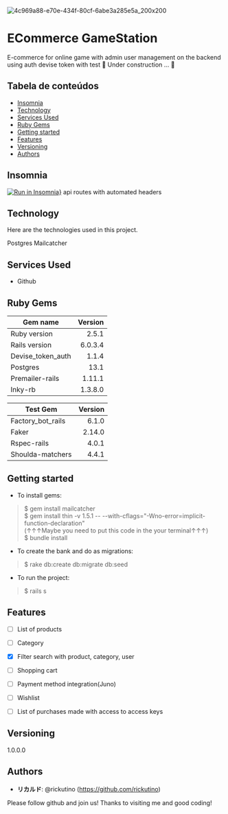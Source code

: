 ![4c969a88-e70e-434f-80cf-6abe3a285e5a_200x200](https://user-images.githubusercontent.com/48019175/102350544-6981aa00-3fe8-11eb-9e76-5aaa8b3f872f.png)

 
# ECommerce GameStation
  
 E-commerce for online game with admin user management on the backend using auth devise token with test 🚀 Under construction ... 🚧

## Tabela de conteúdos

<!--ts-->
   * [Insomnia](#insomnia)
   * [Technology](#technology)
   * [Services Used](#services-used)
   * [Ruby Gems](#ruby-gems)
   * [Getting started](#getting-started)
   * [Features](#features)
   * [Versioning](#versioning)
   * [Authors](#authors)
<!--te-->


## Insomnia
 
 [![Run in Insomnia}](https://insomnia.rest/images/run.svg)](https://insomnia.rest/run/?label=rickutino%20%2F%20ecommerce-api&uri=https%3A%2F%2Fraw.githubusercontent.com%2Frickutino%2Fecommerce-api%2Fdevise-token%2Fexport.json%3Ftoken%3DALOLNZ2BLIIRIQ3FXGKXDAK7W2ENK)
api routes with automated headers


 
## Technology 
 
Here are the technologies used in this project.
 
 Postgres
 Mailcatcher

  
  
## Services Used
 
* Github
 
 
## Ruby Gems

|  Gem name         |Version |
|-------------------|-------:|
|Ruby version       |2.5.1   |
|Rails version      |6.0.3.4 |
|Devise_token_auth  |1.1.4   |
|Postgres           |13.1    |
|Premailer-rails    |1.11.1  |
|Inky-rb            |1.3.8.0 |

|Test Gem          |Version|
|------------------|------:|
|Factory_bot_rails |6.1.0  |
|Faker             |2.14.0 |
|Rspec-rails       |4.0.1  |
|Shoulda-matchers  |4.4.1  |
  
## Getting started
 
* To install gems:
>    $ gem install mailcatcher <br>
>    $ gem install thin -v 1.5.1 -- --with-cflags="-Wno-error=implicit-function-declaration" <br>
   (↑↑↑Maybe you need to put this code in the your terminal↑↑↑) <br>
>    $ bundle install
* To create the bank and do as migrations:
>    $ rake db:create db:migrate db:seed
* To run the project:
>    $ rails s
 
 
## Features
 
- [ ] List of products
- [ ] Category
- [x] Filter search with product, category, user
- [ ] Shopping cart
- [ ] Payment method integration(Juno)
- [ ] Wishlist
- [ ] List of purchases made with access to access keys
 

## Versioning
 
1.0.0.0
 
 
## Authors
 
* **リカルド**: @rickutino (https://github.com/rickutino)
 
 
Please follow github and join us!
Thanks to visiting me and good coding!
